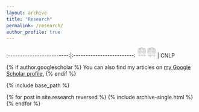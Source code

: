```yaml
---
layout: archive
title: "Research"
permalink: /research/
author_profile: true
---
```


:-------------------------:|:-------------------------:
<img src="../images/figs/cnlp.png" alt="cnlp" width="50"/>  |  CNLP

{% if author.googlescholar %}
  You can also find my articles on <u><a href="{{author.googlescholar}}">my Google Scholar profile</a>.</u>
{% endif %}

{% include base_path %}

{% for post in site.research reversed %}
  {% include archive-single.html %}
{% endfor %}
